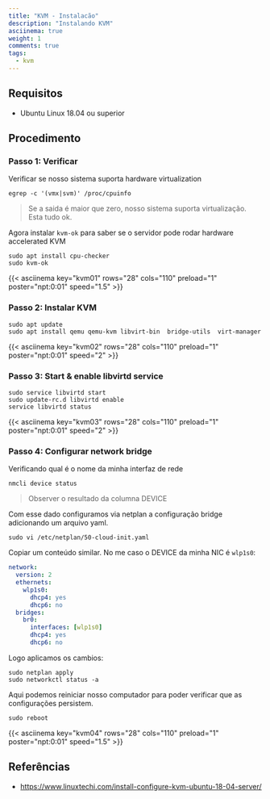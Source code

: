 ```yaml
---
title: "KVM - Instalacão"
description: "Instalando KVM"
asciinema: true
weight: 1
comments: true
tags:
  - kvm
---
```


## Requisitos 

- Ubuntu Linux 18.04 ou superior

## Procedimento

### Passo 1: Verificar

Verificar se nosso sistema suporta hardware virtualization

```
egrep -c '(vmx|svm)' /proc/cpuinfo
```
> Se a saida é maior que zero, nosso sistema suporta virtualização. Esta tudo ok.

Agora instalar `kvm-ok` para saber se o servidor pode rodar hardware accelerated KVM

```
sudo apt install cpu-checker
sudo kvm-ok
```

{{< asciinema key="kvm01" rows="28" cols="110" preload="1" poster="npt:0:01" speed="1.5" >}}

### Passo 2: Instalar KVM


```shell
sudo apt update
sudo apt install qemu qemu-kvm libvirt-bin  bridge-utils  virt-manager
```

{{< asciinema key="kvm02" rows="28" cols="110" preload="1" poster="npt:0:01" speed="2" >}}


### Passo 3: Start & enable libvirtd service

```shell
sudo service libvirtd start
sudo update-rc.d libvirtd enable
service libvirtd status
```

{{< asciinema key="kvm03" rows="28" cols="110" preload="1" poster="npt:0:01" speed="2" >}}

### Passo 4: Configurar network bridge

Verificando qual é o nome da minha interfaz de rede

```
nmcli device status
```
> Observer o resultado da columna DEVICE

Com esse dado configuramos via netplan a configuração bridge adicionando um arquivo yaml.

```shell
sudo vi /etc/netplan/50-cloud-init.yaml
```

Copiar um conteúdo similar. No me caso o DEVICE da minha NIC é `wlp1s0`:

```yaml {linenos=inline,hl_lines=["4","9"],linenostart=1}
network:
  version: 2
  ethernets:
    wlp1s0:
      dhcp4: yes
      dhcp6: no
  bridges:
    br0:
      interfaces: [wlp1s0]
      dhcp4: yes
      dhcp6: no
```

Logo aplicamos os cambios:

```
sudo netplan apply
sudo networkctl status -a
```

Aqui podemos reiniciar nosso computador para poder verificar que as configurações persistem.

```
sudo reboot
```

{{< asciinema key="kvm04" rows="28" cols="110" preload="1" poster="npt:0:01" speed="1.5" >}}

## Referências

- https://www.linuxtechi.com/install-configure-kvm-ubuntu-18-04-server/
